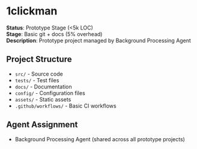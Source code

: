 # 1clickman

**Status**: Prototype Stage (<5k LOC)  
**Stage**: Basic git + docs (5% overhead)  
**Description**: Prototype project managed by Background Processing Agent

## Project Structure
- `src/` - Source code
- `tests/` - Test files  
- `docs/` - Documentation
- `config/` - Configuration files
- `assets/` - Static assets
- `.github/workflows/` - Basic CI workflows

## Agent Assignment
- Background Processing Agent (shared across all prototype projects)